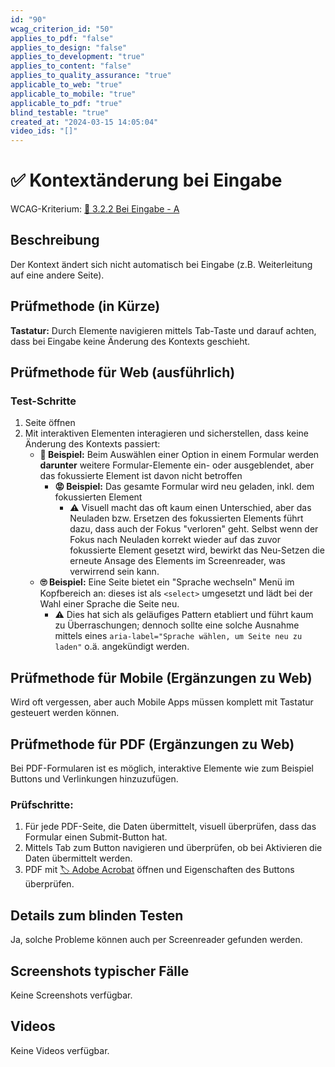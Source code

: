 ```yaml
---
id: "90"
wcag_criterion_id: "50"
applies_to_pdf: "false"
applies_to_design: "false"
applies_to_development: "true"
applies_to_content: "false"
applies_to_quality_assurance: "true"
applicable_to_web: "true"
applicable_to_mobile: "true"
applicable_to_pdf: "true"
blind_testable: "true"
created_at: "2024-03-15 14:05:04"
video_ids: "[]"
---
```


# ✅ Kontextänderung bei Eingabe

WCAG-Kriterium: [📜 3.2.2 Bei Eingabe - A](..)

## Beschreibung

Der Kontext ändert sich nicht automatisch bei Eingabe (z.B. Weiterleitung auf eine andere Seite).

## Prüfmethode (in Kürze)

**Tastatur:** Durch Elemente navigieren mittels Tab-Taste und darauf achten, dass bei Eingabe keine Änderung des Kontexts geschieht.

## Prüfmethode für Web (ausführlich)

### Test-Schritte

1. Seite öffnen
1. Mit interaktiven Elementen interagieren und sicherstellen, dass keine Änderung des Kontexts passiert:
    - **🙂 Beispiel:** Beim Auswählen einer Option in einem Formular werden **darunter** weitere Formular-Elemente ein- oder ausgeblendet, aber das fokussierte Element ist davon nicht betroffen
        - **😡 Beispiel:** Das gesamte Formular wird neu geladen, inkl. dem fokussierten Element
            - ⚠️ Visuell macht das oft kaum einen Unterschied, aber das Neuladen bzw. Ersetzen des fokussierten Elements führt dazu, dass auch der Fokus "verloren" geht. Selbst wenn der Fokus nach Neuladen korrekt wieder auf das zuvor fokussierte Element gesetzt wird, bewirkt das Neu-Setzen die erneute Ansage des Elements im Screenreader, was verwirrend sein kann.
    - **🙄 Beispiel:** Eine Seite bietet ein "Sprache wechseln" Menü im Kopfbereich an: dieses ist als `<select>` umgesetzt und lädt bei der Wahl einer Sprache die Seite neu.
        - ⚠️ Dies hat sich als geläufiges Pattern etabliert und führt kaum zu Überraschungen; dennoch sollte eine solche Ausnahme mittels eines `aria-label="Sprache wählen, um Seite neu zu laden"` o.ä. angekündigt werden.

## Prüfmethode für Mobile (Ergänzungen zu Web)

Wird oft vergessen, aber auch Mobile Apps müssen komplett mit Tastatur gesteuert werden können.

## Prüfmethode für PDF (Ergänzungen zu Web)

Bei PDF-Formularen ist es möglich, interaktive Elemente wie zum Beispiel Buttons und Verlinkungen hinzuzufügen.

### Prüfschritte:

1. Für jede PDF-Seite, die Daten übermittelt, visuell überprüfen, dass das Formular einen Submit-Button hat.
1. Mittels Tab zum Button navigieren und überprüfen, ob bei Aktivieren die Daten übermittelt werden.
1. PDF mit [🏷️ Adobe Acrobat](/de/tags/adobe-acrobat) öffnen und Eigenschaften des Buttons überprüfen.

## Details zum blinden Testen

Ja, solche Probleme können auch per Screenreader gefunden werden.

## Screenshots typischer Fälle

Keine Screenshots verfügbar.

## Videos

Keine Videos verfügbar.
